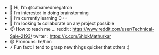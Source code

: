 - 👋 Hi, I’m @catnamedmegatron
- 👀 I’m interested in doing brainstorming
- 🌱 I’m currently learning C++
- 💞️ I’m looking to collaborate on any project possible
- 📫 How to reach me ... reddit : https://www.reddit.com/user/Technical-Sale-2193/
                         twitter : https://x.com/ShlokMathurkar
- 😄 Pronouns: he/him
- ⚡ Fun fact: I tend to grasp new things quicker that others :)

<!---
catnamedmegatron/catnamedmegatron is a ✨ special ✨ repository because its `README.md` (this file) appears on your GitHub profile.
You can click the Preview link to take a look at your changes.
--->
